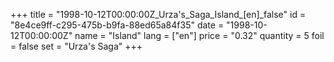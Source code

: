 +++
title = "1998-10-12T00:00:00Z_Urza's_Saga_Island_[en]_false"
id = "8e4ce9ff-c295-475b-b9fa-88ed65a84f35"
date = "1998-10-12T00:00:00Z"
name = "Island"
lang = ["en"]
price = "0.32"
quantity = 5
foil = false
set = "Urza's Saga"
+++
